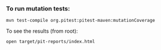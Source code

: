 ### To run mutation tests:
```
mvn test-compile org.pitest:pitest-maven:mutationCoverage
```

To see the results (from root):
```
open target/pit-reports/index.html
```
